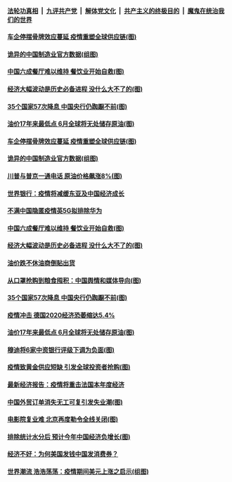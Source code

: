 ####  [法轮功真相](../../../../basic/blob/master/README.md?t=03312201) &nbsp;|&nbsp; [九评共产党](../../../../9ping.md/blob/master/README.md?t=03312201) &nbsp;|&nbsp; [解体党文化](../../../../jtdwh.md/blob/master/README.md?t=03312201)  &nbsp;|&nbsp; [共产主义的终极目的](../../../../gczydzjmd.md/blob/master/README.md?t=03312201) &nbsp;|&nbsp; [魔鬼在统治我们的世界](../../../../mgztzwmdsj.md/blob/master/README.md?t=03312201) 

#### [车企停摆骨牌效应蔓延 疫情重塑全球供应链(图)](../pages/p5/928157.md?t=03312201) 

#### [诡异的中国制造业官方数据(组图)](../pages/p5/928159.md?t=03312201) 

#### [中国六成餐厅难以维持 餐饮业开始自救(图)](../pages/p5/928055.md?t=03312201) 

#### [经济大幅波动是历史必备进程 没什么大不了的(图)](../pages/p5/928074.md?t=03312201) 

#### [35个国家57次降息 中国央行仍踟蹰不前(图)](../pages/p5/928047.md?t=03312201) 

#### [油价17年来最低点 6月全球将无处储存原油(图)](../pages/p5/928039.md?t=03312201) 

#### [车企停摆骨牌效应蔓延 疫情重塑全球供应链(图)](../pages/p5/928157.md?t=03312201) 

#### [诡异的中国制造业官方数据(组图)](../pages/p5/928159.md?t=03312201) 

#### [川普与普京一通电话 原油价格飙涨8%(图)](../pages/p5/928155.md?t=03312201) 

#### [世界银行：疫情将减缓东亚及中国经济成长](../pages/p5/928153.md?t=03312201) 

#### [不满中国隐匿疫情英5G拟排除华为](../pages/p5/928091.md?t=03312201) 

#### [中国六成餐厅难以维持 餐饮业开始自救(图)](../pages/p5/928055.md?t=03312201) 

#### [经济大幅波动是历史必备进程 没什么大不了的(图)](../pages/p5/928074.md?t=03312201) 

#### [油价跌不休油商倒贴出货](../pages/p5/928086.md?t=03312201) 

#### [从口罩抢购到粮食囤积：中国舆情和媒体导向(图)](../pages/p5/928081.md?t=03312201) 

#### [35个国家57次降息 中国央行仍踟蹰不前(图)](../pages/p5/928047.md?t=03312201) 

#### [疫情冲击 德国2020经济恐萎缩达5.4%](../pages/p5/928043.md?t=03312201) 

#### [油价17年来最低点 6月全球将无处储存原油(图)](../pages/p5/928039.md?t=03312201) 

#### [穆迪将6家中资银行评级下调为负面(图)](../pages/p5/928037.md?t=03312201) 

#### [疫情致黄金供应短缺 引发全球投资者抢购(图)](../pages/p5/928035.md?t=03312201) 

#### [最新经济报告：疫情将重击法国本年度经济](../pages/p5/928033.md?t=03312201) 

#### [中国外贸订单消失无工可复引发失业潮(图)](../pages/p5/928024.md?t=03312201) 

#### [电影院复业难 北京再度勒令全线关闭(图)](../pages/p5/928031.md?t=03312201) 

#### [排除统计水分后 预计今年中国经济负增长(图)](../pages/p5/927982.md?t=03312201) 

#### [经济不好：为何美国发钱中国发消费券？](../pages/p5/927964.md?t=03312201) 

#### [世界潮流 浩浩荡荡：疫情期间美元上涨之启示(组图)](../pages/p5/927974.md?t=03312201) 

